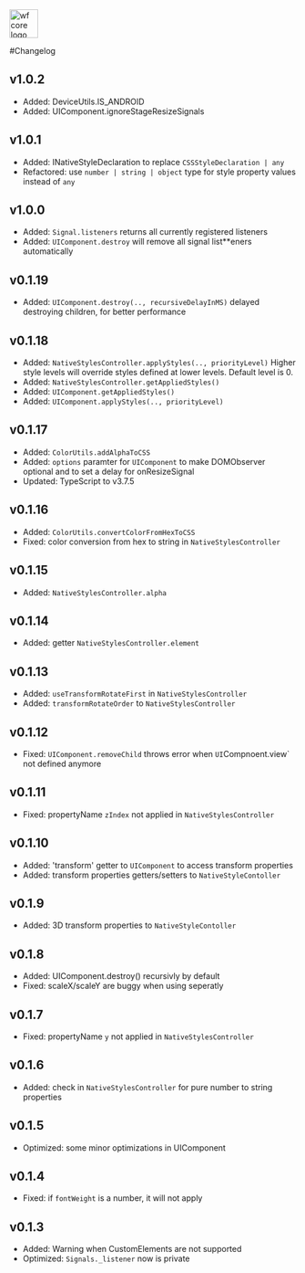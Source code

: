 <img src="https://webfruits.io/assets/wf-small-core-logo.svg" alt="wf core logo" height="50px">

#Changelog

## v1.0.2
* Added: DeviceUtils.IS_ANDROID
* Added: UIComponent.ignoreStageResizeSignals

## v1.0.1
* Added: INativeStyleDeclaration to replace `CSSStyleDeclaration | any` 
* Refactored: use `number | string | object` type for style property values instead of `any`

## v1.0.0
* Added: `Signal.listeners` returns all currently registered listeners
* Added: `UIComponent.destroy` will remove all signal list**eners automatically 

## v0.1.19
* Added: `UIComponent.destroy(.., recursiveDelayInMS)` delayed destroying children, for better performance

## v0.1.18
* Added: `NativeStylesController.applyStyles(.., priorityLevel)` Higher style levels will override styles defined at lower levels. Default level is 0.
* Added: `NativeStylesController.getAppliedStyles()`
* Added: `UIComponent.getAppliedStyles()`
* Added: `UIComponent.applyStyles(.., priorityLevel)`

## v0.1.17
* Added: `ColorUtils.addAlphaToCSS`
* Added: `options` paramter for `UIComponent` to make DOMObserver optional and to set a delay for onResizeSignal
* Updated: TypeScript to v3.7.5

## v0.1.16
* Added: `ColorUtils.convertColorFromHexToCSS`
* Fixed: color conversion from hex to string in `NativeStylesController`

## v0.1.15
* Added: `NativeStylesController.alpha`

## v0.1.14
* Added: getter `NativeStylesController.element`

## v0.1.13
* Added: `useTransformRotateFirst` in `NativeStylesController`
* Added: `transformRotateOrder` to `NativeStylesController`

## v0.1.12
* Fixed: `UIComponent.removeChild` throws error when `UI`Compnoent.view` not defined anymore

## v0.1.11
* Fixed: propertyName `zIndex` not applied in `NativeStylesController`

## v0.1.10
* Added: 'transform' getter to `UIComponent` to access transform properties
* Added: transform properties getters/setters to `NativeStyleContoller`

## v0.1.9
* Added: 3D transform properties to `NativeStyleContoller`

## v0.1.8
* Added: UIComponent.destroy() recursivly by default
* Fixed: scaleX/scaleY are buggy when using seperatly

## v0.1.7
* Fixed: propertyName `y` not applied in `NativeStylesController`

## v0.1.6
* Added: check in `NativeStylesController` for pure number to string properties 

## v0.1.5
* Optimized: some minor optimizations in UIComponent

## v0.1.4
* Fixed: if `fontWeight` is a number, it will not apply 

## v0.1.3
* Added: Warning when CustomElements are not supported
* Optimized: `Signals._listener` now is private 
